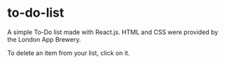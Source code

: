 # to-do-list
A simple To-Do list made with React.js. HTML and CSS were provided by the London App Brewery.

To delete an item from your list, click on it.
